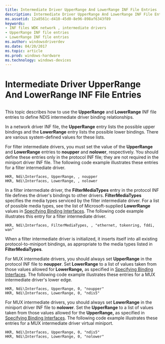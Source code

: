 ```yaml
---
title: Intermediate Driver UpperRange And LowerRange INF File Entries
description: Intermediate Driver UpperRange And LowerRange INF File Entries
ms.assetid: 12a8561c-d410-45d0-8e96-898af6343f89
keywords:
- INF files WDK network , intermediate drivers
- UpperRange INF file entries
- LowerRange INF file entries
ms.author: windowsdriverdev
ms.date: 04/20/2017
ms.topic: article
ms.prod: windows-hardware
ms.technology: windows-devices
---
```


# Intermediate Driver UpperRange And LowerRange INF File Entries


## <a href="" id="ddk-intermediate-driver-upperrange-and-lowerrange-inf-file-entries-ng"></a>


This topic describes how to use the **UpperRange** and **LowerRange** INF file entries to define NDIS intermediate driver binding relationships.

In a network driver INF file, the **UpperRange** entry lists the possible upper bindings and the **LowerRange** entry lists the possible lower bindings. There are various system-defined values for these lists.

For filter intermediate drivers, you must set the value of the **UpperRange** and **LowerRange** entries to **noupper** and **nolower**, respectively. You should define these entries only in the protocol INF file; they are not required in the miniport driver INF file. The following code example illustrates these entries for a filter intermediate driver.

```
HKR, Ndi\Interfaces, UpperRange, , noupper
HKR, Ndi\Interfaces, LowerRange, , nolower
```

In a filter intermediate driver, the **FilterMediaTypes** entry in the protocol INF file defines the driver's bindings to other drivers. **FilterMediaTypes** specifies the media types serviced by the filter intermediate driver. For a list of possible media types, see the list of Microsoft-supplied **LowerRange** values in [Specifying Binding Interfaces](specifying-binding-interfaces.md). The following code example illustrates this entry for a filter intermediate driver.

```
HKR, Ndi\Interfaces, FilterMediaTypes, , "ethernet, tokenring, fddi, wan"
```

When a filter intermediate driver is initialized, it inserts itself into all existing protocol-to-miniport bindings, as appropriate to the media types listed in **FilterMediaTypes**.

For MUX intermediate drivers, you should always set **UpperRange** in the protocol INF file to **noupper**. Set **LowerRange** to a list of values taken from those values allowed for **LowerRange,** as specified in [Specifying Binding Interfaces](specifying-binding-interfaces.md). The following code example illustrates these entries for a MUX intermediate driver's lower edge.

```
HKR, Ndi\Interfaces, UpperRange, 0, "noupper"
HKR, Ndi\Interfaces, LowerRange, 0, "ndis5"
```

For MUX intermediate drivers, you should always set **LowerRange** in the miniport driver INF file to **nolower**. Set the **UpperRange** to a list of values taken from those values allowed for the **UpperRange,** as specified in [Specifying Binding Interfaces](specifying-binding-interfaces.md). The following code example illustrates these entries for a MUX intermediate driver virtual miniport.

```
HKR, Ndi\Interfaces, UpperRange, 0, "ndis5"
HKR, Ndi\Interfaces, LowerRange, 0, "nolower"
```

 

 





